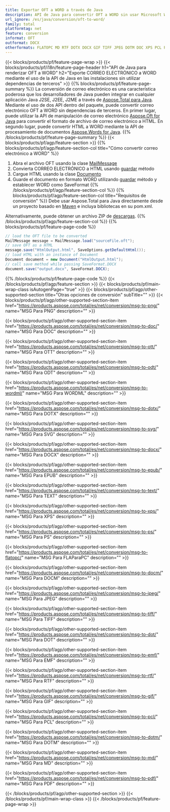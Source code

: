 ```yaml
---
title: Exportar OFT a WORD a través de Java
description: API de Java para convertir OFT a WORD sin usar Microsoft Word o Outlook
url_ignore: /es/java/conversion/oft-to-word/
family: total
platformtag: net
feature: conversion
informat: OFT
outformat: DOCX
otherformats: FLATOPC MD RTF DOTX DOCX GIF TIFF JPEG DOTM DOC XPS PCL PDF SVG TEXT WORD PS DOCM PNG DOT ODT WORDML EPUB OTT
---
```

{{< blocks/products/pf/feature-page-wrap >}}
{{< blocks/products/pf/i18n/feature-page-header h1="API de Java para renderizar OFT a WORD" h2="Exporte CORREO ELECTRÓNICO a WORD mediante el uso de la API de Java en las instalaciones sin utilizar dependencias de terceros" >}}
{{% blocks/products/pf/feature-page-summary %}}
La conversión de correo electrónico es una característica poderosa que los desarrolladores de Java pueden integrar en cualquier aplicación Java J2SE, J2EE, J2ME a través de [Aspose.Total para Java](https://products.aspose.com/total/java/). Mediante el uso de dos API dentro del paquete, puede convertir correo electrónico OFT a WORD sin dependencias de terceros. En primer lugar, puede utilizar la API de manipulación de correo electrónico [Aspose.Oft for Java](https://products.aspose.com/email/java/) para convertir el formato de archivo de correo electrónico a HTML. En segundo lugar, puede convertir HTML a WORD mediante la API de procesamiento de documentos [Aspose.Words for Java](https://products.aspose.com/words/java/).
{{% /blocks/products/pf/feature-page-summary  %}}
{{< blocks/products/pf/agp/feature-section >}}
{{% blocks/products/pf/agp/feature-section-col title="Cómo convertir correo electrónico a WORD" %}}
1. Abra el archivo OFT usando la clase [MailMessage](https://apireference.aspose.com/email/java/com.aspose.email/mailmessage)
2. Convierta CORREO ELECTRÓNICO a HTML usando [guardar](https://apireference.aspose.com/email/java/com.aspose.email/MailMessage#save(java.io.OutputStream,%20com.aspose.email.SaveOptions)) método
3. Cargue HTML usando la clase [Documento](https://apireference.aspose.com/words/java/com.aspose.words/Document)
4. Guarde el documento en formato WORD utilizando [guardar](https://apireference.aspose.com/words/java/com.aspose.words/Document#save(java.lang.String,com.aspose.words.SaveOptions)) método y establecer WORD como SaveFormat
{{% /blocks/products/pf/agp/feature-section-col %}}
{{% blocks/products/pf/agp/feature-section-col title="Requisitos de conversión" %}}
Debe usar Aspose.Total para Java directamente desde un proyecto basado en [Maven](https://repository.aspose.com/webapp/#/artifacts/browse/tree/General/repo/com/aspose/aspose-total) e incluya bibliotecas en su pom.xml.

Alternativamente, puede obtener un archivo ZIP de [descargas](https://downloads.aspose.com/total/java).
{{% /blocks/products/pf/agp/feature-section-col %}}
{{% blocks/products/pf/feature-page-code %}}
```cs
// load the OFT file to be converted
MailMessage message = MailMessage.load("sourceFile.oft"); 
// save OFT as a HTML 
message.save("HtmlOutput.html", SaveOptions.getDefaultHtml());
// load HTML with an instance of Document
Document document = new Document("HtmlOutput.html");
// call save method while passing SaveFormat.DOCX
document.save("output.docx", SaveFormat.DOCX);   
```
{{% /blocks/products/pf/feature-page-code %}}
{{< /blocks/products/pf/agp/feature-section >}}
{{< blocks/products/pf/main-wrap-class isAutogenPage="true" >}}
{{< blocks/products/pf/agp/other-supported-section title="Otras opciones de conversión" subTitle="" >}}
{{< blocks/products/pf/agp/other-supported-section-item href="https://products.aspose.com/total/es/net/conversion/msg-to-png/" name="MSG Para PNG" description="" >}}

{{< blocks/products/pf/agp/other-supported-section-item href="https://products.aspose.com/total/es/net/conversion/msg-to-doc/" name="MSG Para DOC" description="" >}}

{{< blocks/products/pf/agp/other-supported-section-item href="https://products.aspose.com/total/es/net/conversion/msg-to-ott/" name="MSG Para OTT" description="" >}}

{{< blocks/products/pf/agp/other-supported-section-item href="https://products.aspose.com/total/es/net/conversion/msg-to-odt/" name="MSG Para ODT" description="" >}}

{{< blocks/products/pf/agp/other-supported-section-item href="https://products.aspose.com/total/es/net/conversion/msg-to-wordml/" name="MSG Para WORDML" description="" >}}

{{< blocks/products/pf/agp/other-supported-section-item href="https://products.aspose.com/total/es/net/conversion/msg-to-dotx/" name="MSG Para DOTX" description="" >}}

{{< blocks/products/pf/agp/other-supported-section-item href="https://products.aspose.com/total/es/net/conversion/msg-to-svg/" name="MSG Para SVG" description="" >}}

{{< blocks/products/pf/agp/other-supported-section-item href="https://products.aspose.com/total/es/net/conversion/msg-to-docx/" name="MSG Para DOCX" description="" >}}

{{< blocks/products/pf/agp/other-supported-section-item href="https://products.aspose.com/total/es/net/conversion/msg-to-epub/" name="MSG Para EPUB" description="" >}}

{{< blocks/products/pf/agp/other-supported-section-item href="https://products.aspose.com/total/es/net/conversion/msg-to-text/" name="MSG Para TEXT" description="" >}}

{{< blocks/products/pf/agp/other-supported-section-item href="https://products.aspose.com/total/es/net/conversion/msg-to-xps/" name="MSG Para XPS" description="" >}}

{{< blocks/products/pf/agp/other-supported-section-item href="https://products.aspose.com/total/es/net/conversion/msg-to-ps/" name="MSG Para PS" description="" >}}

{{< blocks/products/pf/agp/other-supported-section-item href="https://products.aspose.com/total/es/net/conversion/msg-to-flatopc/" name="MSG Para FLAParaPC" description="" >}}

{{< blocks/products/pf/agp/other-supported-section-item href="https://products.aspose.com/total/es/net/conversion/msg-to-docm/" name="MSG Para DOCM" description="" >}}

{{< blocks/products/pf/agp/other-supported-section-item href="https://products.aspose.com/total/es/net/conversion/msg-to-jpeg/" name="MSG Para JPEG" description="" >}}

{{< blocks/products/pf/agp/other-supported-section-item href="https://products.aspose.com/total/es/net/conversion/msg-to-tiff/" name="MSG Para TIFF" description="" >}}

{{< blocks/products/pf/agp/other-supported-section-item href="https://products.aspose.com/total/es/net/conversion/msg-to-dot/" name="MSG Para DOT" description="" >}}

{{< blocks/products/pf/agp/other-supported-section-item href="https://products.aspose.com/total/es/net/conversion/msg-to-emf/" name="MSG Para EMF" description="" >}}

{{< blocks/products/pf/agp/other-supported-section-item href="https://products.aspose.com/total/es/net/conversion/msg-to-rtf/" name="MSG Para RTF" description="" >}}

{{< blocks/products/pf/agp/other-supported-section-item href="https://products.aspose.com/total/es/net/conversion/msg-to-gif/" name="MSG Para GIF" description="" >}}

{{< blocks/products/pf/agp/other-supported-section-item href="https://products.aspose.com/total/es/net/conversion/msg-to-pcl/" name="MSG Para PCL" description="" >}}

{{< blocks/products/pf/agp/other-supported-section-item href="https://products.aspose.com/total/es/net/conversion/msg-to-dotm/" name="MSG Para DOTM" description="" >}}

{{< blocks/products/pf/agp/other-supported-section-item href="https://products.aspose.com/total/es/net/conversion/msg-to-md/" name="MSG Para MD" description="" >}}

{{< blocks/products/pf/agp/other-supported-section-item href="https://products.aspose.com/total/es/net/conversion/msg-to-pdf/" name="MSG Para PDF" description="" >}}


{{< /blocks/products/pf/agp/other-supported-section >}}
{{< /blocks/products/pf/main-wrap-class >}}
{{< /blocks/products/pf/feature-page-wrap >}}